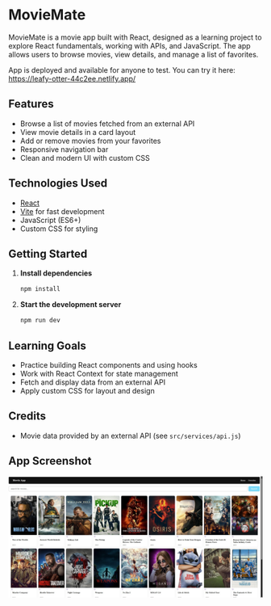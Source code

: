 # MovieMate

MovieMate is a movie app built with React, designed as a learning project to explore React fundamentals, working with APIs, and JavaScript. The app allows users to browse movies, view details, and manage a list of favorites.

App is deployed and available for anyone to test. You can try it here: https://leafy-otter-44c2ee.netlify.app/

## Features
- Browse a list of movies fetched from an external API
- View movie details in a card layout
- Add or remove movies from your favorites
- Responsive navigation bar
- Clean and modern UI with custom CSS

## Technologies Used
- [React](https://react.dev/)
- [Vite](https://vitejs.dev/) for fast development
- JavaScript (ES6+)
- Custom CSS for styling


## Getting Started

1. **Install dependencies**
   ```bash
   npm install
   ```
2. **Start the development server**
   ```bash
   npm run dev
   ```

## Learning Goals
- Practice building React components and using hooks
- Work with React Context for state management
- Fetch and display data from an external API
- Apply custom CSS for layout and design


## Credits
- Movie data provided by an external API (see `src/services/api.js`)



## App Screenshot

![MovieMate Screenshot](public/movieApp.jpg)
